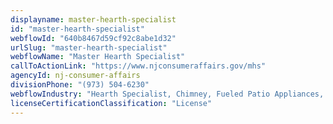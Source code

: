 ```yaml
---
displayname: master-hearth-specialist
id: "master-hearth-specialist"
webflowId: "640b8467d59cf92c8abe1d32"
urlSlug: "master-hearth-specialist"
webflowName: "Master Hearth Specialist"
callToActionLink: "https://www.njconsumeraffairs.gov/mhs"
agencyId: nj-consumer-affairs
divisionPhone: "(973) 504-6230"
webflowIndustry: "Hearth Specialist, Chimney, Fueled Patio Appliances, Inserts, Gas Logs & Piping"
licenseCertificationClassification: "License"
---
```

